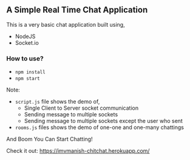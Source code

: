## A Simple Real Time Chat Application

This is a very basic chat application built using,
- NodeJS
- Socket.io

### How to use?
- `npm install`
- `npm start`

Note: 
- `script.js` file shows the demo of,
    - Single Client to Server socket communication
    - Sending message to multiple sockets 
    - Sending message to multiple sockets except the user who sent
- `rooms.js` files shows the demo of one-one and one-many chattings

And Boom You Can Start Chatting!

Check it out: https://imvmanish-chitchat.herokuapp.com/
